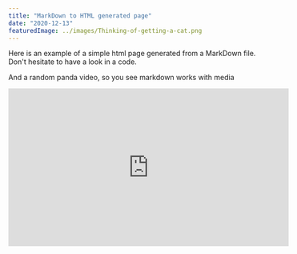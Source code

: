 ```yaml
---
title: "MarkDown to HTML generated page"
date: "2020-12-13"
featuredImage: ../images/Thinking-of-getting-a-cat.png
---
```

Here is an example of a simple html page generated from a MarkDown file.
Don't hesitate to have a look in a code.

And a random panda video, so you see markdown works with media
<iframe width="560" height="315" src="https://www.youtube.com/embed/4n0xNbfJLR8" frameborder="0" allowfullscreen></iframe>